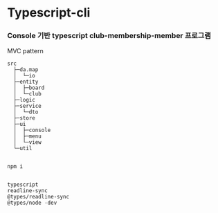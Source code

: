 # Typescript-cli

### Console 기반 typescript club-membership-member 프로그램

MVC pattern
```
src
  ├─da.map
  │  └─io
  ├─entity
  │  ├─board
  │  └─club
  ├─logic
  ├─service
  │  └─dto
  ├─store
  ├─ui
  │  ├─console
  │  ├─menu
  │  └─view
  └─util
```

```

npm i 


typescript
readline-sync
@types/readline-sync
@types/node -dev

```

